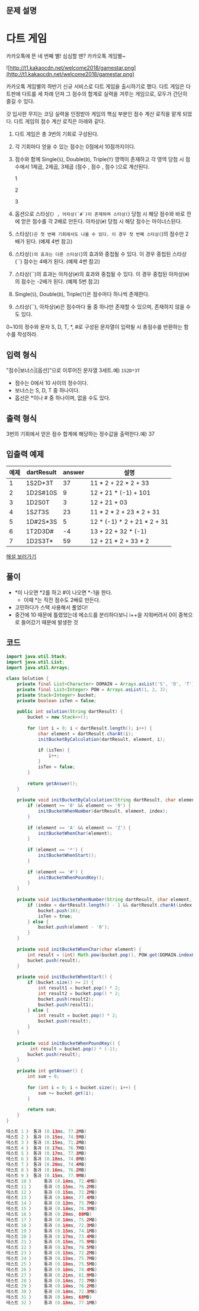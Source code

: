 ## **문제 설명**

# **다트 게임**

카카오톡에 뜬 네 번째 별! 심심할 땐? 카카오톡 게임별~

![http://t1.kakaocdn.net/welcome2018/gamestar.png](http://t1.kakaocdn.net/welcome2018/gamestar.png)

카카오톡 게임별의 하반기 신규 서비스로 다트 게임을 출시하기로 했다. 다트 게임은 다트판에 다트를 세 차례 던져 그 점수의 합계로 실력을 겨루는 게임으로, 모두가 간단히 즐길 수 있다.

갓 입사한 무지는 코딩 실력을 인정받아 게임의 핵심 부분인 점수 계산 로직을 맡게 되었다. 다트 게임의 점수 계산 로직은 아래와 같다.

1. 다트 게임은 총 3번의 기회로 구성된다.
2. 각 기회마다 얻을 수 있는 점수는 0점에서 10점까지이다.
3. 점수와 함께 Single(`S`), Double(`D`), Triple(`T`) 영역이 존재하고 각 영역 당첨 시 점수에서 1제곱, 2제곱, 3제곱 (점수 , 점수 , 점수 )으로 계산된다.
    
    1
    
    2
    
    3
    
4. 옵션으로 스타상(``) , 아차상(`#`)이 존재하며 스타상(``) 당첨 시 해당 점수와 바로 전에 얻은 점수를 각 2배로 만든다. 아차상(`#`) 당첨 시 해당 점수는 마이너스된다.
5. 스타상(``)은 첫 번째 기회에서도 나올 수 있다. 이 경우 첫 번째 스타상(``)의 점수만 2배가 된다. (예제 4번 참고)
6. 스타상(``)의 효과는 다른 스타상(``)의 효과와 중첩될 수 있다. 이 경우 중첩된 스타상(``) 점수는 4배가 된다. (예제 4번 참고)
7. 스타상(``)의 효과는 아차상(`#`)의 효과와 중첩될 수 있다. 이 경우 중첩된 아차상(`#`)의 점수는 -2배가 된다. (예제 5번 참고)
8. Single(`S`), Double(`D`), Triple(`T`)은 점수마다 하나씩 존재한다.
9. 스타상(``), 아차상(`#`)은 점수마다 둘 중 하나만 존재할 수 있으며, 존재하지 않을 수도 있다.

0~10의 정수와 문자 S, D, T, *, #로 구성된 문자열이 입력될 시 총점수를 반환하는 함수를 작성하라.

## **입력 형식**

"점수|보너스|[옵션]"으로 이루어진 문자열 3세트.예) `1S2D*3T`

- 점수는 0에서 10 사이의 정수이다.
- 보너스는 S, D, T 중 하나이다.
- 옵선은 *이나 # 중 하나이며, 없을 수도 있다.

## **출력 형식**

3번의 기회에서 얻은 점수 합계에 해당하는 정수값을 출력한다.예) 37

## **입출력 예제**

| 예제 | dartResult | answer | 설명 |
| --- | --- | --- | --- |
| 1 | 1S2D*3T | 37 | 11 * 2 + 22 * 2 + 33 |
| 2 | 1D2S#10S | 9 | 12 + 21 * (-1) + 101 |
| 3 | 1D2S0T | 3 | 12 + 21 + 03 |
| 4 | 1S*2T*3S | 23 | 11 * 2 * 2 + 23 * 2 + 31 |
| 5 | 1D#2S*3S | 5 | 12 * (-1) * 2 + 21 * 2 + 31 |
| 6 | 1T2D3D# | -4 | 13 + 22 + 32 * (-1) |
| 7 | 1D2S3T* | 59 | 12 + 21 * 2 + 33 * 2 |

[해설 보러가기](http://tech.kakao.com/2017/09/27/kakao-blind-recruitment-round-1/)

## 풀이

- *이 나오면 *2를 하고 #이 나오면 *-1을 한다.
    - 이때 *는 직전 점수도 2배로 만든다.
- 고민하다가 스택 사용해서 풀었다!
- 중간에 10 때문에 틀렸었는데 메소드를 분리하다보니 i++을 지워버려서 0이 중복으로 들어갔기 때문에 발생한 것

## 코드

```java
import java.util.Stack;
import java.util.List;
import java.util.Arrays;

class Solution {
    private final List<Character> DOMAIN = Arrays.asList('S', 'D', 'T');
    private final List<Integer> POW = Arrays.asList(1, 2, 3);
    private Stack<Integer> bucket;
    private boolean isTen = false;
    
    public int solution(String dartResult) {
        bucket = new Stack<>();
        
        for (int i = 0; i < dartResult.length(); i++) {
            char element = dartResult.charAt(i);
            initBucketByCalculation(dartResult, element, i);
            
            if (isTen) {
                i++;
            }
            isTen = false;
        }
        
        return getAnswer();
    }
    
    private void initBucketByCalculation(String dartResult, char element, int index) {
        if (element >= '0' && element <= '9') {
            initBucketWhenNumber(dartResult, element, index);
        }
        
        if (element >= 'A' && element <= 'Z') {
            initBucketWhenChar(element);
        }
        
        if (element == '*') {
            initBucketWhenStart();
        } 
        
        if (element == '#') {
            initBucketWhenPoundKey();
        }
    }
    
    private void initBucketWhenNumber(String dartResult, char element, int index) {
        if (index < dartResult.length() - 1 && dartResult.charAt(index + 1) == '0') {
            bucket.push(10);
            isTen = true;
        } else {
            bucket.push(element - '0');
        }
    }
    
    private void initBucketWhenChar(char element) {
        int result = (int) Math.pow(bucket.pop(), POW.get(DOMAIN.indexOf(element)));
        bucket.push(result);
    }
    
    private void initBucketWhenStart() {
        if (bucket.size() >= 2) {
            int result1 = bucket.pop() * 2;
            int result2 = bucket.pop() * 2;
            bucket.push(result2);
            bucket.push(result1);
        } else {
            int result = bucket.pop() * 2;
            bucket.push(result);
        }
    }
    
    private void initBucketWhenPoundKey() {
         int result = bucket.pop() * (-1);
        bucket.push(result);
    }
    
    private int getAnswer() {
        int sum = 0;
        
        for (int i = 0; i < bucket.size(); i++) {
            sum += bucket.get(i);
        }
        
        return sum;
    }
}

테스트 1 〉	통과 (0.13ms, 77.2MB)
테스트 2 〉	통과 (0.15ms, 74.5MB)
테스트 3 〉	통과 (0.15ms, 71.2MB)
테스트 4 〉	통과 (0.17ms, 76.7MB)
테스트 5 〉	통과 (0.17ms, 77.3MB)
테스트 6 〉	통과 (0.18ms, 74.8MB)
테스트 7 〉	통과 (0.20ms, 74.4MB)
테스트 8 〉	통과 (0.16ms, 76.2MB)
테스트 9 〉	통과 (0.15ms, 77.9MB)
테스트 10 〉	통과 (0.14ms, 72.4MB)
테스트 11 〉	통과 (0.15ms, 76.2MB)
테스트 12 〉	통과 (0.15ms, 72.2MB)
테스트 13 〉	통과 (0.14ms, 77.4MB)
테스트 14 〉	통과 (0.13ms, 75.7MB)
테스트 15 〉	통과 (0.14ms, 78.3MB)
테스트 16 〉	통과 (0.20ms, 80MB)
테스트 17 〉	통과 (0.14ms, 75.2MB)
테스트 18 〉	통과 (0.14ms, 72.3MB)
테스트 19 〉	통과 (0.15ms, 74.1MB)
테스트 20 〉	통과 (0.17ms, 73.4MB)
테스트 21 〉	통과 (0.15ms, 75.9MB)
테스트 22 〉	통과 (0.17ms, 78.5MB)
테스트 23 〉	통과 (0.15ms, 72.2MB)
테스트 24 〉	통과 (0.15ms, 75.7MB)
테스트 25 〉	통과 (0.16ms, 75.5MB)
테스트 26 〉	통과 (0.16ms, 74.4MB)
테스트 27 〉	통과 (0.21ms, 81.9MB)
테스트 28 〉	통과 (0.14ms, 72.7MB)
테스트 29 〉	통과 (0.14ms, 76.2MB)
테스트 30 〉	통과 (0.14ms, 72.3MB)
테스트 31 〉	통과 (0.14ms, 68MB)
테스트 32 〉	통과 (0.16ms, 77.1MB)
```
